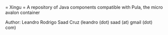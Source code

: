 = Xingu =
A repository of Java components compatible with Pula, the micro avalon container


Author: Leandro Rodrigo Saad Cruz (leandro (dot) saad (at) gmail (dot) com)

